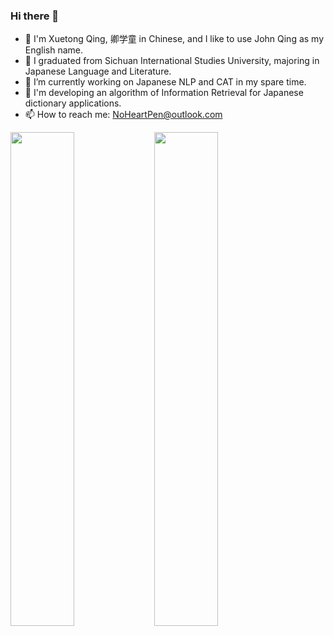 ### Hi there 👋

<!--
**NoHeartPen/NoHeartPen** is a ✨ _special_ ✨ repository because its `README.md` (this file) appears on your GitHub profile.

Here are some ideas to get you started:


- 👯 I’m looking to collaborate on ...
- 🤔 I’m looking for help with ...
- 💬 Ask me about ...
- 📫 How to reach me: ...
- 🌱 I’m currently learning Japanese 
- 😄 Pronouns: ...
- ⚡ Fun fact: ...


<img width="45%" align="left" src="github-metrics.svg">
</a>

<img width="45%" align="left" src="metrics.plugin.languages.indepth.svg">
</a>

<img width="45%" align="left" src="metrics.plugin.habits.charts.svg">
</a>

-->

- 🧐 I'm Xuetong Qing, 卿学童 in Chinese, and I like to use John Qing as my English name.
- 🏫 I graduated from Sichuan International Studies University, majoring in Japanese Language and Literature.
- 🔭 I’m currently working on Japanese NLP and CAT in my spare time.
- 🌱 I'm developing an algorithm of Information Retrieval for Japanese dictionary applications.
- 📫 How to reach me: NoHeartPen@outlook.com


<a href="https://github.com/anuraghazra/github-readme-stats">
<img width="45%" align="left" src="readme-stats-inee6ie8l-noheartpens-projects.vercel.app/api?username=NoHeartPen&show_icons=true&line_height=33">
</a>
<img width="45%" align="left" src="readme-stats-inee6ie8l-noheartpens-projects.vercel.app/api/top-langs/?username=NoHeartPen&layout=compact&hide=Tex,shell,html,css,Tcl">
</a>





